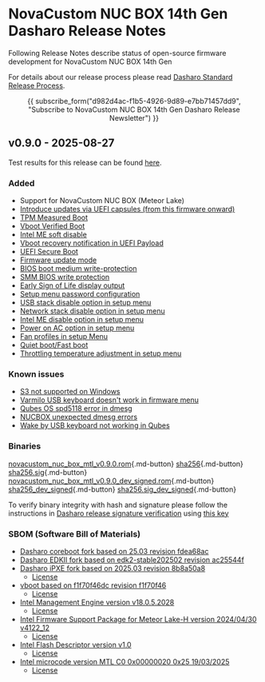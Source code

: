 # NovaCustom NUC BOX 14th Gen Dasharo Release Notes

Following Release Notes describe status of open-source firmware development for
NovaCustom NUC BOX 14th Gen

For details about our release process please read
[Dasharo Standard Release Process](../../dev-proc/standard-release-process.md).

<center>

{{ subscribe_form("d982d4ac-f1b5-4926-9d89-e7bb71457dd9",
"Subscribe to NovaCustom NUC BOX 14th Gen Dasharo Release Newsletter") }}

</center>

## v0.9.0 - 2025-08-27

Test results for this release can be found
[here](https://github.com/Dasharo/osfv-results/blob/main/boards/NovaCustom/MTL_14th_Gen/NUC_BOX/v0.9.0_results.csv).

### Added

- Support for NovaCustom NUC BOX (Meteor Lake)
- [Introduce updates via UEFI capsules (from this firmware onward)](https://docs.dasharo.com/kb/capsule-updates-overview/)
- [TPM Measured Boot](https://docs.dasharo.com/unified-test-documentation/dasharo-security/203-measured-boot/)
- [Vboot Verified Boot](https://docs.dasharo.com/guides/vboot-signing/)
- [Intel ME soft disable](https://docs.dasharo.com/unified-test-documentation/dasharo-security/20F-me-neuter/)
- [Vboot recovery notification in UEFI Payload](https://docs.dasharo.com/unified-test-documentation/dasharo-security/201-verified-boot/)
- [UEFI Secure Boot](https://docs.dasharo.com/unified-test-documentation/dasharo-security/206-secure-boot/)
- [Firmware update mode](https://docs.dasharo.com/guides/firmware-update/#firmware-update-mode)
- [BIOS boot medium write-protection](https://docs.dasharo.com/dasharo-menu-docs/dasharo-system-features/#dasharo-security-options)
- [SMM BIOS write protection](https://docs.dasharo.com/dasharo-menu-docs/dasharo-system-features/#dasharo-security-options)
- [Early Sign of Life display output](https://docs.dasharo.com/unified-test-documentation/dasharo-compatibility/347-sign-of-life/)
- [Setup menu password configuration](https://docs.dasharo.com/dasharo-menu-docs/overview/#dasharo-menu-guides)
- [USB stack disable option in setup menu](https://docs.dasharo.com/dasharo-menu-docs/dasharo-system-features/#usb-configuration)
- [Network stack disable option in setup menu](https://docs.dasharo.com/dasharo-menu-docs/dasharo-system-features/#networking-options)
- [Intel ME disable option in setup menu](https://docs.dasharo.com/osf-trivia-list/me/)
- [Power on AC option in setup menu](https://docs.dasharo.com/dasharo-menu-docs/dasharo-system-features/#power-management-options)
- [Fan profiles in setup Menu](https://docs.dasharo.com/unified/novacustom/fan-profiles/)
- [Quiet boot/Fast boot](https://docs.dasharo.com/dasharo-menu-docs/boot-maintenance-mgr/)
- [Throttling temperature adjustment in setup menu](https://docs.dasharo.com/unified/novacustom/features/#cpu-throttling-threshold)

### Known issues

- [S3 not supported on Windows](https://github.com/Dasharo/dasharo-issues/issues/1521)
- [Varmilo USB keyboard doesn't work in firmware menu](https://github.com/Dasharo/dasharo-issues/issues/1477)
- [Qubes OS spd5118 error in dmesg](https://github.com/Dasharo/dasharo-issues/issues/1493)
- [NUCBOX unexpected dmesg errors](https://github.com/Dasharo/dasharo-issues/issues/1531)
- [Wake by USB keyboard not working in Qubes](https://github.com/Dasharo/dasharo-issues/issues/731)

### Binaries

[novacustom_nuc_box_mtl_v0.9.0.rom][novacustom_nuc_box_mtl_v0.9.0.rom_file]{.md-button}
[sha256][novacustom_nuc_box_mtl_v0.9.0.rom_hash]{.md-button}
[sha256.sig][novacustom_nuc_box_mtl_v0.9.0.rom_sig]{.md-button}
[novacustom_nuc_box_mtl_v0.9.0_dev_signed.rom][novacustom_nuc_box_mtl_v0.9.0_dev_signed.rom_file]{.md-button}
[sha256_dev_signed][novacustom_nuc_box_mtl_v0.9.0_dev_signed.rom_hash]{.md-button}
[sha256.sig_dev_signed][novacustom_nuc_box_mtl_v0.9.0_dev_signed.rom_sig]{.md-button}

To verify binary integrity with hash and signature please follow the
instructions in [Dasharo release signature verification](/guides/signature-verification)
using [this key](https://raw.githubusercontent.com/3mdeb/3mdeb-secpack/master/customer-keys/novacustom/dasharo-release-0.9.x-for-novacustom-signing-key.asc)

### SBOM (Software Bill of Materials)

- [Dasharo coreboot fork based on 25.03 revision fdea68ac](https://github.com/Dasharo/coreboot/tree/fdea68ac)
- [Dasharo EDKII fork based on edk2-stable202502 revision ac25544f](https://github.com/Dasharo/edk2/tree/ac25544f)
- [Dasharo iPXE fork based on 2025.03 revision 8b8a50a8](https://github.com/Dasharo/ipxe/tree/8b8a50a8)
    + [License](https://github.com/Dasharo/ipxe/blob/8b8a50a8/COPYING.GPLv2)
- [vboot based on f1f70f46dc revision f1f70f46](https://chromium.googlesource.com/chromiumos/platform/vboot_reference/+/f1f70f46/)
    + [License](https://chromium.googlesource.com/chromiumos/platform/vboot_reference/+/f1f70f46/LICENSE)
- [Intel Management Engine version v18.0.5.2028](https://github.com/Dasharo/dasharo-blobs/blob/52647f9c/novacustom/nuc_box/me.bin)
    + [License](https://github.com/Dasharo/dasharo-blobs/blob/main/licenses/pv%20intel%20obl%20software%20license%20agreement%2011.2.2017.pdf)
- [Intel Firmware Support Package for Meteor Lake-H version 2024/04/30 v4122_12](https://github.com/Dasharo/dasharo-blobs/tree/52647f9c/novacustom/nuc_box/MeteorLakeFspBinPkg)
    + [License](https://github.com/Dasharo/dasharo-blobs/blob/main/licenses/pv%20intel%20obl%20software%20license%20agreement%2011.2.2017.pdf)
- [Intel Flash Descriptor version v1.0](https://github.com/Dasharo/dasharo-blobs/blob/52647f9c/novacustom/nuc_box/ifd.bin)
    + [License](https://github.com/Dasharo/dasharo-blobs/blob/main/licenses/pv%20intel%20obl%20software%20license%20agreement%2011.2.2017.pdf)
- [Intel microcode version MTL C0 0x00000020 0x25 19/03/2025](https://github.com/intel/Intel-Linux-Processor-Microcode-Data-Files/tree/microcode-20250812/intel-ucode/06-aa-04)
    + [License](https://github.com/intel/Intel-Linux-Processor-Microcode-Data-Files/blob/microcode-20250812/license)

[novacustom_nuc_box_mtl_v0.9.0.rom_file]: https://dl.3mdeb.com/open-source-firmware/Dasharo/novacustom_nuc_box_mtl/uefi/v0.9.0/novacustom_nuc_box_mtl_v0.9.0.rom
[novacustom_nuc_box_mtl_v0.9.0.rom_hash]: https://dl.3mdeb.com/open-source-firmware/Dasharo/novacustom_nuc_box_mtl/uefi/v0.9.0/novacustom_nuc_box_mtl_v0.9.0.rom.sha256
[novacustom_nuc_box_mtl_v0.9.0.rom_sig]: https://dl.3mdeb.com/open-source-firmware/Dasharo/novacustom_nuc_box_mtl/uefi/v0.9.0/novacustom_nuc_box_mtl_v0.9.0.rom.sha256.sig
[novacustom_nuc_box_mtl_v0.9.0_dev_signed.rom_file]: https://dl.3mdeb.com/open-source-firmware/Dasharo/novacustom_nuc_box_mtl/uefi/v0.9.0/novacustom_nuc_box_mtl_v0.9.0_dev_signed.rom
[novacustom_nuc_box_mtl_v0.9.0_dev_signed.rom_hash]: https://dl.3mdeb.com/open-source-firmware/Dasharo/novacustom_nuc_box_mtl/uefi/v0.9.0/novacustom_nuc_box_mtl_v0.9.0_dev_signed.rom.sha256
[novacustom_nuc_box_mtl_v0.9.0_dev_signed.rom_sig]: https://dl.3mdeb.com/open-source-firmware/Dasharo/novacustom_nuc_box_mtl/uefi/v0.9.0/novacustom_nuc_box_mtl_v0.9.0_dev_signed.rom.sha256.sig
